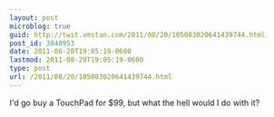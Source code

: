 ```yaml
---
layout: post
microblog: true
guid: http://twit.vmstan.com/2011/08/20/105083020641439744.html
post_id: 3040953
date: 2011-08-20T19:05:19-0600
lastmod: 2011-08-20T19:05:19-0600
type: post
url: /2011/08/20/105083020641439744.html
---
```

I'd go buy a TouchPad for $99, but what the hell would I do with it?
